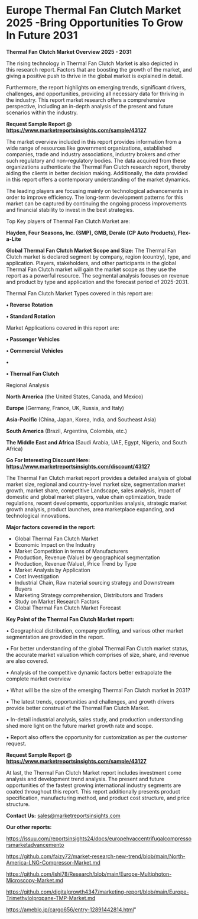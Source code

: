 # Europe Thermal Fan Clutch Market 2025 -Bring Opportunities To Grow In Future 2031

<Strong> Thermal Fan Clutch Market Overview 2025 - 2031</strong>

The rising technology in Thermal Fan Clutch Market is also depicted in this research report. Factors that are boosting the growth of the market, and giving a positive push to thrive in the global market is explained in detail.

Furthermore, the report highlights on emerging trends, significant drivers, challenges, and opportunities, providing all necessary data for thriving in the industry. This report market research offers a comprehensive perspective, including an in-depth analysis of the present and future scenarios within the industry.

<strong>Request Sample Report @ <a href=https://www.marketreportsinsights.com/sample/43127>https://www.marketreportsinsights.com/sample/43127</a></strong>

The market overview included in this report provides information from a wide range of resources like government organizations, established companies, trade and industry associations, industry brokers and other such regulatory and non-regulatory bodies. The data acquired from these organizations authenticate the Thermal Fan Clutch research report, thereby aiding the clients in better decision making. Additionally, the data provided in this report offers a contemporary understanding of the market dynamics.

The leading players are focusing mainly on technological advancements in order to improve efficiency. The long-term development patterns for this market can be captured by continuing the ongoing process improvements and financial stability to invest in the best strategies.

Top Key players of Thermal Fan Clutch Market are:

<strong>Hayden, Four Seasons, Inc. (SMP), GMB, Derale (CP Auto Products), Flex-a-Lite</strong>

<strong><b>Global Thermal Fan Clutch Market Scope and Size:</b></strong>
The Thermal Fan Clutch market is declared segment by company, region (country), type, and application. Players, stakeholders, and other participants in the global Thermal Fan Clutch market will gain the market scope as they use the report as a powerful resource. The segmental analysis focuses on revenue and product by type and application and the forecast period of 2025-2031.

Thermal Fan Clutch Market Types covered in this report are:

<strong>•  Reverse Rotation

•  Standard Rotation</strong>

Market Applications covered in this report are:

<strong>•  Passenger Vehicles

•  Commercial Vehicles

•  

•  Thermal Fan Clutch</strong> 

Regional Analysis

<strong>North America</strong> (the United States, Canada, and Mexico)

<strong>Europe</strong> (Germany, France, UK, Russia, and Italy)

<strong>Asia-Pacific</strong> (China, Japan, Korea, India, and Southeast Asia)

<strong>South America</strong> (Brazil, Argentina, Colombia, etc.)

<strong>The Middle East and Africa</strong> (Saudi Arabia, UAE, Egypt, Nigeria, and South Africa)

<strong>Go For Interesting Discount Here: <a href=https://www.marketreportsinsights.com/discount/43127>https://www.marketreportsinsights.com/discount/43127</a></strong>

The Thermal Fan Clutch market report provides a detailed analysis of global market size, regional and country-level market size, segmentation market growth, market share, competitive Landscape, sales analysis, impact of domestic and global market players, value chain optimization, trade regulations, recent developments, opportunities analysis, strategic market growth analysis, product launches, area marketplace expanding, and technological innovations.

<strong><b>Major factors covered in the report:</b></strong>
<ul>
  <li>Global Thermal Fan Clutch Market </li>
  <li>Economic Impact on the Industry</li>
  <li>Market Competition in terms of Manufacturers</li>
  <li>Production, Revenue (Value) by geographical segmentation</li>
  <li>Production, Revenue (Value), Price Trend by Type</li>
  <li>Market Analysis by Application</li>
  <li>Cost Investigation</li>
  <li>Industrial Chain, Raw material sourcing strategy and Downstream Buyers</li>
  <li>Marketing Strategy comprehension, Distributors and Traders</li>
  <li>Study on Market Research Factors</li>
  <li>Global Thermal Fan Clutch Market Forecast</li>
</ul>

<strong><b>Key Point of the Thermal Fan Clutch Market report:</b></strong>

• Geographical distribution, company profiling, and various other market segmentation are provided in the report.

• For better understanding of the global Thermal Fan Clutch market status, the accurate market valuation which comprises of size, share, and revenue are also covered.

• Analysis of the competitive dynamic factors better extrapolate the complete market overview

• What will be the size of the emerging Thermal Fan Clutch market in 2031?

• The latest trends, opportunities and challenges, and growth drivers provide better construal of the Thermal Fan Clutch Market.

• In-detail industrial analysis, sales study, and production understanding shed more light on the future market growth rate and scope.

• Report also offers the opportunity for customization as per the customer request.

<strong>Request Sample Report @ <a href=https://www.marketreportsinsights.com/sample/43127>https://www.marketreportsinsights.com/sample/43127</a></strong>

At last, the Thermal Fan Clutch Market report includes investment come analysis and development trend analysis. The present and future opportunities of the fastest growing international industry segments are coated throughout this report. This report additionally presents product specification, manufacturing method, and product cost structure, and price structure.

<strong>Contact Us:</strong>
sales@marketreportsinsights.com

<strong>Our other reports:</strong>

<a href=https://issuu.com/reportsinsights24/docs/europehvaccentrifugalcompressorsmarketadvancemento>https://issuu.com/reportsinsights24/docs/europehvaccentrifugalcompressorsmarketadvancemento</a>

<a href=https://github.com/faizy72/market-research-new-trend/blob/main/North-America-LNG-Compressor-Market.md>https://github.com/faizy72/market-research-new-trend/blob/main/North-America-LNG-Compressor-Market.md</a>

<a href=https://github.com/Ishi78/Research/blob/main/Europe-Multiphoton-Microscopy-Market.md>https://github.com/Ishi78/Research/blob/main/Europe-Multiphoton-Microscopy-Market.md</a>

<a href=https://github.com/digitalgrowth4347/marketing-report/blob/main/Europe-Trimethylolpropane-TMP-Market.md>https://github.com/digitalgrowth4347/marketing-report/blob/main/Europe-Trimethylolpropane-TMP-Market.md</a>

<a href=https://ameblo.jp/cargo656/entry-12891442814.html>https://ameblo.jp/cargo656/entry-12891442814.html</a>"
